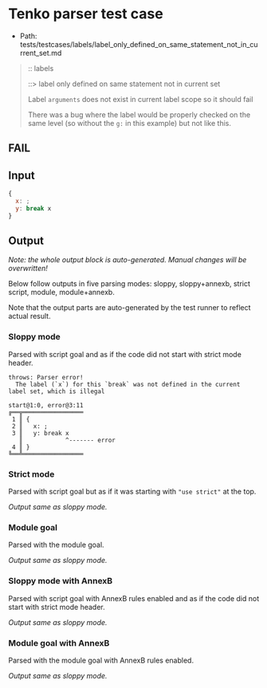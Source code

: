 # Tenko parser test case

- Path: tests/testcases/labels/label_only_defined_on_same_statement_not_in_current_set.md

> :: labels
>
> ::> label only defined on same statement not in current set
>
> Label `arguments` does not exist in current label scope so it should fail
>
> There was a bug where the label would be properly checked on the same level (so without the `g:` in this example) but not like this.

## FAIL

## Input

`````js
{
  x: ;
  y: break x
}
`````

## Output

_Note: the whole output block is auto-generated. Manual changes will be overwritten!_

Below follow outputs in five parsing modes: sloppy, sloppy+annexb, strict script, module, module+annexb.

Note that the output parts are auto-generated by the test runner to reflect actual result.

### Sloppy mode

Parsed with script goal and as if the code did not start with strict mode header.

`````
throws: Parser error!
  The label (`x`) for this `break` was not defined in the current label set, which is illegal

start@1:0, error@3:11
╔══╦═════════════════
 1 ║ {
 2 ║   x: ;
 3 ║   y: break x
   ║            ^------- error
 4 ║ }
╚══╩═════════════════

`````

### Strict mode

Parsed with script goal but as if it was starting with `"use strict"` at the top.

_Output same as sloppy mode._

### Module goal

Parsed with the module goal.

_Output same as sloppy mode._

### Sloppy mode with AnnexB

Parsed with script goal with AnnexB rules enabled and as if the code did not start with strict mode header.

_Output same as sloppy mode._

### Module goal with AnnexB

Parsed with the module goal with AnnexB rules enabled.

_Output same as sloppy mode._
